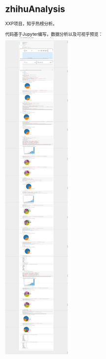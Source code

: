 # zhihuAnalysis

XXP项目，知乎热榜分析。

代码基于Jupyter编写，数据分析以及可视乎预览：![微信图片_20211021104521](./screenshot-localhost_8888-2021.10.21-22_26_01.png)

